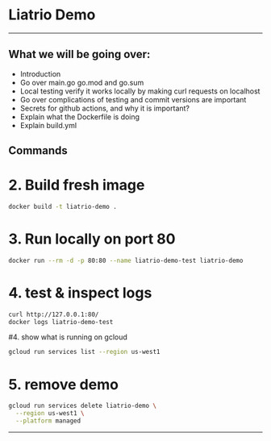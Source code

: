 # Liatrio Demo 

---
## What we will be going over:

- Introduction
- Go over main.go go.mod and go.sum
- Local testing verify it works locally by making curl requests on localhost
- Go over complications of testing and commit versions are important
- Secrets for github actions, and why it is important?
- Explain what the Dockerfile is doing
- Explain build.yml

## Commands


# 2. Build fresh image
```bash
docker build -t liatrio-demo .
```

# 3. Run locally on port 80
```bash
docker run --rm -d -p 80:80 --name liatrio-demo-test liatrio-demo
```

# 4. test & inspect logs
```bash
curl http://127.0.0.1:80/
docker logs liatrio-demo-test
```

#4. show what is running on gcloud
```bash
gcloud run services list --region us-west1
```

# 5. remove demo
```bash
gcloud run services delete liatrio-demo \
  --region us-west1 \
  --platform managed
```

---

